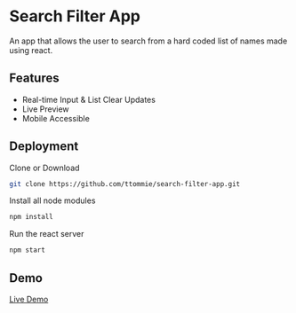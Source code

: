# Search Filter App

An app that allows the user to search from a hard coded list of names made using react.

## Features

-   Real-time Input & List Clear Updates
-   Live Preview
-   Mobile Accessible

## Deployment

Clone or Download

```bash
git clone https://github.com/ttommie/search-filter-app.git
```

Install all node modules

```bash
npm install
```

Run the react server

```bash
npm start
```

## Demo

[Live Demo](https://ttommie.github.io/search-filter-app/)
